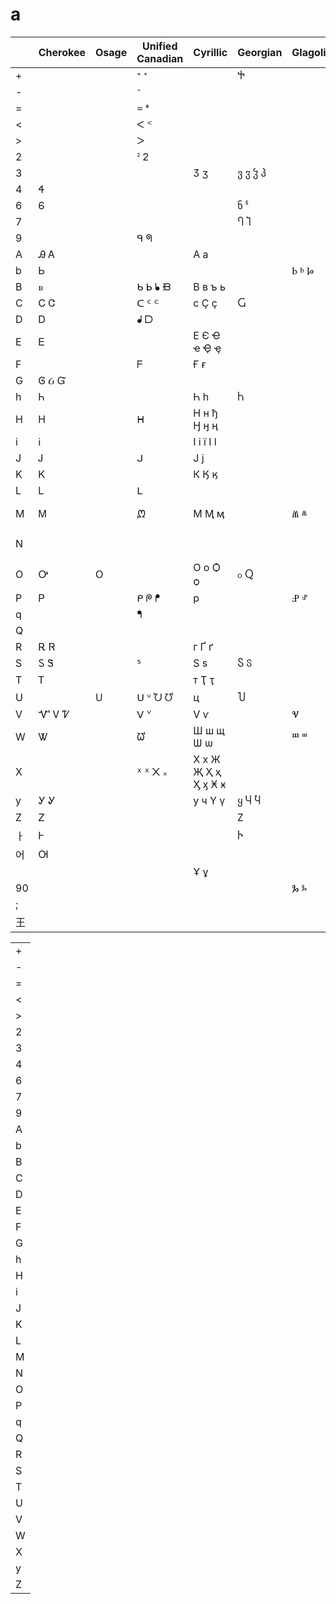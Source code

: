 # a
| |Cherokee|Osage|Unified Canadian|Cyrillic      |Georgian|Glagolitic|Greek     |Lycian|
|-|       -|    -|               -|             -|       -|          -|        -|     -|
|+||       |     ᐩ    ᕀ  |                        |Ⴕ        |         |Ϯ ϯ        |𐊛
|-||       |     ᐨ      |                        |          |         |          |
|=||       |     ᐀ ᙿ     |                       |          |         |          |
|<||      |    ᐸ  ᑉ      |                       |         |         |           |
|>||      |       ᐳ     |                        |         |         |          |
|2||       |    ᒾ ᒿ      |                        |         |         |          |
|3||       |           |Ӡ ӡ                      |ვ ჳ ჴ პ    |         |          |
|4|Ꮞ|       |           |                        |         |         |           |
|6|Ꮾ|       |           |                        |ნ ჼ       |         |          |
|7||       |             |                       |Ⴄ Ⴈ       |         |          |
|9||       |     ᑫ   ᖗ   |                       |          |         |          |
|A|Ꭿ Ꭺ|     |            |А а                    |         |         |Α Λ α     |𐊍
|b|Ꮟ|       |            |                       |         |Ⱃ ⱃ Ⱈ     |          |
|B|ᏼ|       |  ᑲ  ᖯ  ᖲ ᙝ  |В в ъ ь               |         |         |Β β       |𐊂
|C|Ꮯ Ꮳ|     |  ᑕ   ᑦ  ᒼ   |с Ҫ ҫ                |Ⴚ         |         |ϲ Ϲ       |
|D|Ꭰ|       |     ᖱ  ᗞ    |                      |         |          |          |
|E|Ꭼ|       |            |Е Є Ҽ ҽ Ҿ ҿ            |         |          |Ε Σ ε ϵ   |𐊆
|F||       |    ᖴ        |Ғ ғ                     |         |         |Ϝ ϝ       |𐊇
|G|Ꮆ Ᏽ Ᏻ|   |            |                       |         |         |          |
|h|Ꮒ|       |            |Һ һ                    |Ⴙ        |         |          |
|H|Ꮋ|       |   ᕼ         |Н н ђ Ӈ ӈ ӊ           |         |         |Η ϰ      |
|i|Ꭵ|        |            |І і ї Ӏ ӏ               |         |         |Ι        |𐊈 𐊊
|J|Ꭻ|       |   ᒍ         |Ј ј                   |         |          |Ϳ ϳ       |
|K|Ꮶ|       |            |К Ӄ ӄ                 |         |          |Κ κ        |𐊋
|L|Ꮮ|       |    ᒪ        |                      |         |          |          |
|M|Ꮇ|       |  ᘻ          |М Ӎ ӎ              |          |Ⱞ ⱞ      |Μ Ϻ ϻ   |𐊎
|N| |       |             |                     |          |         |Ͷ ͷ Ν η   |𐊏
|O|Ꭴ|     𐓂  |           |О о Ѻ ѻ             |ჿ Ⴍ      |         |Ο ο       |𐊒
|P|Ꮲ|       |   ᑭ    ᖘ  ᖰ  |р                    |         |Ⱀ ⱀ      |Ρ ρ     |𐊀 𐊕
|q||       |    ᖳ         |                      |         |          |         |
|Q||       |              |                      |         |         |          |
|R|Ꭱ Ꮢ|     |            |г Ґ ґ                 |         |         |Γ        |
|S|Ꮪ Ꮥ|    |    ᔆ         |Ѕ ѕ                    |Ⴝ ჽ      |         |          |𐊖
|T|Ꭲ|       |            |т Ҭ ҭ                 |          |         |Ͳ ͳ Τ    |𐊗
|U||      𐓎 |   ᑌ   ᐡ ᘨ ᘴ |ц                    |Ⴎ        |         |μ υ     |
|V|Ꮙ Ꮩ Ꮴ| |    ᐯ ᘁ        |Ѵ ѵ                  |          | Ⱌ       |ν        |𐊙 𐊜 
|W|Ꮤ|       |    ᘺ        |Ш ш щ Ѡ ѡ            |         |Ⱎ ⱎ      |          |
|X||        |ᕽ ᕁ ᙭ ᙮       |Х х Ж Җ Ҳ ҳ Ӽ ӽ Ӿ ӿ   |         |         |Χ χ     |𐊉 𐊌 𐊐
|y|Ꭹ Ꮍ|     |            |у ч Ү ү              |ყ Ⴗ Ⴏ     |         |Υ        |
|Z|Ꮓ|       |            |                       |Ⴭ        |         |Ζ        |
|ㅏ|Ꮀ|      |            |                       |Ⴡ        |         |          |
|어|Ꮊ|      |            |                       |         |         |          |
|  | |      |            | Ұ ұ                   |         |         |          |
|90| |      |            |                       |         |Ⰳ ⰳ      |          |
|;| |      |            |                       |         |         |;          |
|王| |      |            |                       |         |         |          |𐊑

| |
|-|
|+|
|-|
|=|
|<|
|>|
|2|
|3|
|4|
|6|
|7|
|9|
|A|
|b|
|B|
|C|
|D|
|E|
|F|
|G|
|h|
|H|
|i|
|J|
|K|
|L|
|M|lVl
|N|
|O|
|P|
|q|
|Q|
|R|
|S|
|T|
|U|
|V|
|W|VV
|X|
|y|
|Z|
